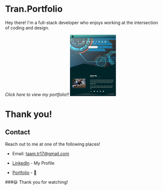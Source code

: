 # Tran.Portfolio
Hey there! I'm a full-stack developer who enjoys working at the intersection of coding and design. 

*Click here to view my portfolio!!*
<a href="https://tamtr89.github.io/Tran.Portfolio/"><img src="assets/images/tran-portfolio.PNG" style="width: 150px; height:auto;" title="TAM TR. Portfolio" alt="Tran-Portfolio"></a>

<h1>Thank you!

## Contact

Reach out to me at one of the following places!

- Email: taam.tr17@gmail.com

* [LinkedIn](https://www.linkedin.com/in/tam-tran-2b1296142/) - My Profile

* [Portfolio](https://tamtr89.github.io/Tran.Portfolio/) - 💓

###😃 Thank you for watching!
